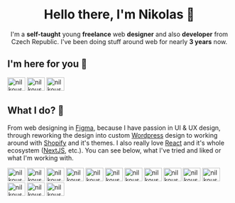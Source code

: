<h1 align="center">Hello there, I'm Nikolas 👋</h1>

<p align="center">I'm a <strong>self-taught</strong> young <strong>freelance</strong> web <strong>designer</strong> and also <strong>developer</strong> from Czech Republic. I've been doing stuff around web for nearly <strong>3 years</strong> now.</p>

<h2>I'm here for you 💬</h2>
<div>
  <a href="https://instagram.com/nilkoush" target="blank"><img src="https://raw.githubusercontent.com/rahuldkjain/github-profile-readme-generator/master/src/images/icons/Social/instagram.svg" alt="nilkoush" height="30" width="40" /></a>
  <a href="https://dribbble.com/nilkoush" target="blank"><img src="https://raw.githubusercontent.com/rahuldkjain/github-profile-readme-generator/master/src/images/icons/Social/dribbble.svg" alt="nilkoush" height="30" width="40" /></a>
  <a href="https://twitter.com/nilkoush" target="blank"><img src="https://raw.githubusercontent.com/rahuldkjain/github-profile-readme-generator/master/src/images/icons/Social/twitter.svg" alt="nilkoush" height="30" width="40" /></a>
</div>

<h2>What I do? 💭</h2>
<p>From web designing in <a href="https://www.figma.com/">Figma</a>, because I have passion in UI & UX design, through reworking the design into custom <a href="https://www.wordpress.org/">Wordpress</a> design to working around with <a href="https://www.shopify.com/">Shopify</a> and it's themes. I also really love <a href="https://www.reactjs.org/">React</a> and it's whole ecosystem (<a href="https://www.nextjs.org/">NextJS</a>, etc.). You can see below, what I've tried and liked or what I'm working with.</p>

<div>
  <img src="https://user-images.githubusercontent.com/38843229/200333646-6179ad22-b7fa-45ba-b3bc-75269a17eac0.svg" alt="nilkoush" height="30" width="40" />
  <img src="https://user-images.githubusercontent.com/38843229/200333924-e2d313a3-fb36-45c6-b9f7-eccbe9fefebe.svg" alt="nilkoush" height="30" width="40" />
  <img src="https://user-images.githubusercontent.com/38843229/200334572-d3d122ac-4299-48e6-a6ca-a60e0a7a1f47.svg" alt="nilkoush" height="30" width="40" />
  <img src="https://user-images.githubusercontent.com/38843229/200334907-df7c8766-6bbd-4329-8201-fe270ee6e62a.svg" alt="nilkoush" height="30" width="40" />
  <img src="https://user-images.githubusercontent.com/38843229/200334776-131672eb-bf52-424b-8cd0-77655b4677b2.svg" alt="nilkoush" height="30" width="40" />
  <img src="https://user-images.githubusercontent.com/38843229/200334960-b0308436-d65a-4a26-9652-73a521fae42d.svg" alt="nilkoush" height="30" width="40" />
  <img src="https://user-images.githubusercontent.com/38843229/200335073-330abb39-4ed5-4199-adb6-63bd83fd7047.svg" alt="nilkoush" height="30" width="40" />
  <img src="https://user-images.githubusercontent.com/38843229/200335125-5a6e3452-4542-45bf-89db-7aa61b085ca5.svg" alt="nilkoush" height="30" width="40" />
  <img src="https://user-images.githubusercontent.com/38843229/200335177-1ce0c1b1-74c2-41d1-8142-469006aedab7.svg" alt="nilkoush" height="30" width="40" />
  <img src="https://user-images.githubusercontent.com/38843229/200335229-10f8626f-7b98-4ce2-a753-30baddd043a8.svg" alt="nilkoush" height="30" width="40" />
  <img src="https://user-images.githubusercontent.com/38843229/200335334-6fbc9f9c-09ae-4294-b371-db44042625cb.svg" alt="nilkoush" height="30" width="40" />
  <img src="https://user-images.githubusercontent.com/38843229/200335366-7662be55-9ad0-4b97-bf2d-891d3c01da27.svg" alt="nilkoush" height="30" width="40" />
  <img src="https://user-images.githubusercontent.com/38843229/200335437-dde92278-1a54-45f1-b62a-492a5339d9c4.svg" alt="nilkoush" height="30" width="40" />
  <img src="https://user-images.githubusercontent.com/38843229/200335508-9b15250f-5fb3-4329-8a8d-3c37a4b3ae6c.svg" alt="nilkoush" height="30" width="40" />
</div>

